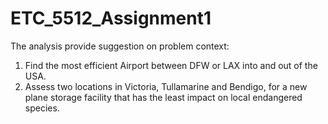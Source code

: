# ETC_5512_Assignment1

The analysis provide suggestion on problem context:

1. Find the most efficient Airport between DFW or LAX into and out of the USA.
2. Assess two locations in Victoria, Tullamarine and Bendigo, for a new plane storage facility that has the least impact on local endangered species.
 

